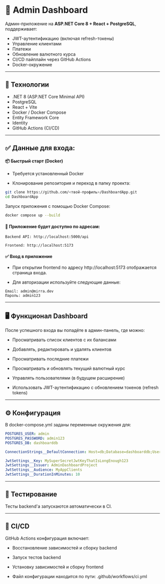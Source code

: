 # 🧠 Admin Dashboard

Aдмин-приложение на **ASP.NET Core 8 + React + PostgreSQL**, поддерживает:

- JWT-аутентификацию (включая refresh-токены)
- Управление клиентами
- Платежи
- Обновление валютного курса
- CI/CD пайплайн через GitHub Actions
- Docker-окружение

---

## 🚀 Технологии

- .NET 8 (ASP.NET Core Minimal API)
- PostgreSQL
- React + Vite
- Docker / Docker Compose
- Entity Framework Core
- Identity
- GitHub Actions (CI/CD)

---


## ✅ Данные для входа:


#### 📦 Быстрый старт (Docker)
- Требуется установленный Docker

- Клонирование репозитория и переход в папку проекта:

```bash
git clone https://github.com/<твой-профиль>/DashboardApp.git
cd DashboardApp
```
Запуск приложения с помощью Docker Compose:

```bash
docker compose up --build
```

#### 🚪 Приложение будет доступно по адресам:

```
Backend API: http://localhost:5000/api

Frontend: http://localhost:5173
```

#### ✅  Вход в приложение
- При открытии frontend по адресу http://localhost:5173 отображается страница входа.

- Для авторизации используйте следующие данные:
```
Email: admin@mirra.dev
Пароль: admin123
```
---

## 🖥️ Функционал Dashboard
После успешного входа вы попадёте в админ-панель, где можно:

- Просматривать список клиентов с их балансами

- Добавлять, редактировать и удалять клиентов

- Просматривать последние платежи

- Просматривать и обновлять текущий валютный курс

- Управлять пользователями (в будущем расширение)

- Использовать JWT-аутентификацию с обновлением токенов (refresh tokens)
---

## ⚙️ Конфигурация
В docker-compose.yml заданы переменные окружения для:


```yaml
POSTGRES_USER: admin
POSTGRES_PASSWORD: admin123
POSTGRES_DB: dashboarddb

ConnectionStrings__DefaultConnection: Host=db;Database=dashboarddb;Username=admin;Password=admin123

JwtSettings__Key: MySuperSecretJwtKeyThatIsLongEnough123
JwtSettings__Issuer: AdminDashboardProject
JwtSettings__Audience: MyAppClients
JwtSettings__DurationInMinutes: 10
```
----
## 🧪 Тестирование
Тесты backend'а запускаются автоматически в CI. 

---
## 🔄 CI/CD
GitHub Actions конфигурация включает:

- Восстановление зависимостей и сборку backend

- Запуск тестов backend

- Установку зависимостей и сборку frontend

- Файл конфигурации находится по пути: .github/workflows/ci.yml

